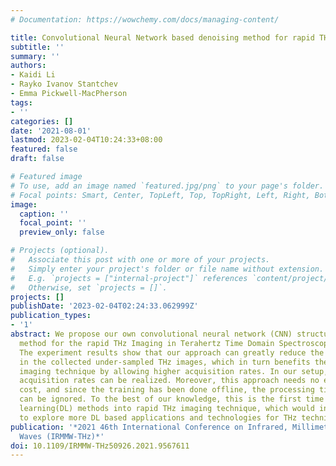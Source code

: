 ```yaml
---
# Documentation: https://wowchemy.com/docs/managing-content/

title: Convolutional Neural Network based denoising method for rapid THz Imaging
subtitle: ''
summary: ''
authors:
- Kaidi Li
- Rayko Ivanov Stantchev
- Emma Pickwell-MacPherson
tags:
- ''
categories: []
date: '2021-08-01'
lastmod: 2023-02-04T10:24:33+08:00
featured: false
draft: false

# Featured image
# To use, add an image named `featured.jpg/png` to your page's folder.
# Focal points: Smart, Center, TopLeft, Top, TopRight, Left, Right, BottomLeft, Bottom, BottomRight.
image:
  caption: ''
  focal_point: ''
  preview_only: false

# Projects (optional).
#   Associate this post with one or more of your projects.
#   Simply enter your project's folder or file name without extension.
#   E.g. `projects = ["internal-project"]` references `content/project/deep-learning/index.md`.
#   Otherwise, set `projects = []`.
projects: []
publishDate: '2023-02-04T02:24:33.062999Z'
publication_types:
- '1'
abstract: We propose our own convolutional neural network (CNN) structure as a post-processing
  method for the rapid THz Imaging in Terahertz Time Domain Spectroscopy(THz-TDS).
  The experiment results show that our approach can greatly reduce the noise and artifacts
  in the collected under-sampled THz images, which in turn benefits the rapid THz
  imaging technique by allowing higher acquisition rates. In our setup, 5 times higher
  acquisition rates can be realized. Moreover, this approach needs no extra hardware
  cost, and since the training has been done offline, the processing time in practice
  can be ignored. To the best of our knowledge, this is the first time applying deep
  learning(DL) methods into rapid THz imaging technique, which would inspire researchers
  to explore more DL based applications and technologies for THz technique development.
publication: '*2021 46th International Conference on Infrared, Millimeter and Terahertz
  Waves (IRMMW-THz)*'
doi: 10.1109/IRMMW-THz50926.2021.9567611
---
```

